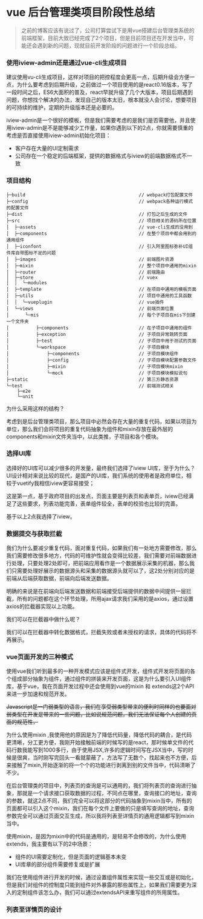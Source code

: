 # vue 后台管理类项目阶段性总结

> 之前的博客应该有说过了，公司打算尝试下是用vue搭建后台管理类系统的前端框架，目前大致已经完成了2个项目，但是目前项目还在开发当中，可能还会遇到新的问题，现就目前开发阶段的问题进行一个阶段总结。

### 使用iview-admin还是通过vue-cli生成项目

建议使用vu-cli生成项目，这样对项目的把控程度会更高一点，后期升级会方便一点，为什么要考虑到后期升级，之前做过一个项目使用的是react0.16版本，写了一段时间之后，ES6大面积的普及，react早就升级了几个大版本，项目后期遇到问题，你想找个解决的办法，发现自己的版本太旧，根本就没人会讨论，想要项目的可持续的维护，定期的升级版本还是必要的。

iview-admin是一个很好的模板，但是我们需要考虑的是我们是否需要他，并且使用iview-admin是不是能够减少工作量，如果你遇到以下的2点，你就需要慎重的考虑是否直接使用iview-admin初始化项目：

* 客户存在大量的UI定制需求
* 公司存在一个稳定的后端框架，提供的数据格式与iview的前端数据格式不一致

### 项目结构

```
├─build                                          // webpack打包配置文件
├─config                                         // webpack各种运行模式的配置文件
├─dist                                           // 打包之后生成的文件
├─src                                            // 项目相关的源码所在位置
│  ├─assets                                      // vue-cli生成的没用到
│  ├─components                                  // 在整个项目中都会用到的通用组件
│  ├─iconfont                                    // 引入阿里图标弥补UI组件库自带图标不足的问题
│  ├─images                                      // 前端图片资源
│  ├─mixin                                       // 整个项目中通用的mixin
│  ├─router                                      // 前端路由
│  ├─store                                       // vuex
│  │  └─modules
│  ├─template                                    // 在项目中通用的模板页面
│  ├─utils                                       // 项目中通用的工具函数
│  │  └─vueplugin                                // vue插件
│  └─views                                       // 前端页面位置
│      └─mis                                     // 每个子项目在mis下创建一个文件夹
│          ├─components                          // 在子项目中通用的组件
│          ├─exception                           // 子项目异常跳转页面
│          ├─test                                // 子项目中用于测试的页面
│          └─workspace                           // 子项目模块
│              ├─components                      // 子项目模块组件
│              ├─config                          // 子项目模块配置参数文件
│              ├─mixin                           // 子项目模块mixin
│              └─mock                            // 子项目模块模拟说句
├─static                                         // 第三方静态资源
└─test                                           // 前端测试相关
    ├─e2e
    └─unit
```

为什么采用这样的结构？

考虑到是后台管理类项目，那么项目中必然会存在大量的重复代码，如果以项目为单位，那么我们会将项目的重复代码抽象为组件和mixin存放在最外层的components和mixin文件夹当中，以此类推，子项目和各个模块。

### 选择UI库

选择好的UI库可以减少很多的开发量，最终我们选择了iview UI库，至于为什么？UI设计相对来说比较的现代，是国产的UI库，我们系统的使用者是政府单位，相较于vuetify我相信iview更容易接受；

这是第一点，基于政府项目的出发点，页面主要是列表页和表单页，iview已经满足了这些要求，列表功能完善，表单组件较全，表单的校验也比较的完善。

基于以上2点我选择了iview。

### 数据提交与获取拦截

我们为什么要减少重复代码，面对重复代码，如果我们有一处地方需要修改，那么我们需要修改很多地方，代码的可维护性就会变得比较差，我们需要对前端数据进行处理，只要处理2处即可，把前端应用看作是一个数据展示采集的机器，那么我们只需要处理好展示的数据源头和采集的数据源头就可以了，这2处分别对应的是前端从后端获取数据，前端向后端发送数据。

明确的来说是在前端向后端发送数据和前端接受后端提供的数据中间提供一层拦截，所有的问题都在这个环节处理，所用ajax请求我们采用的是axios，通过设置axios的拦截器实现以上功能。

我们可以在拦截器中做什么呢？

我们可以在拦截器中转化数据格式，拦截失败或者未授权的请求，具体的代码将不再展示。

### vue页面开发的三种模式

使用vue我们听到最多的一种开发模式应该是组件式开发，组件式开发将页面的各个组成部分抽象为组件，通过组件的拼装来开发页面，这是为什么要引入UI组件库，基于vue，我在页面开发过程中还会使用到vue的mixin 和 extends这2个API来进一步加速和规范开发。

~~Javascript是一门弱类型的语言，我们在享受弱类型带来的便利时同样的也要面对弱类型在开发是带来的一些问题，比如说规范问题，我们无法保证每个人创建的页面的规范性，~~

为什么使用mixin ,我使用他的原因是为了降低代码量，降低代码的耦合，是代码更清晰，分工更方便，我刚开始接触前端的时候写的是react，那时候单文件的代码行数我能写到1000多行，由于使用JSX,许多的逻辑时间写在JSX当中，写的时候是很爽，当时刚写完回头一看就蒙蔽了，方法写了无数个，找起来也不方便，后来接触了mixin,开始逐渐的将一个个的功能进行剥离到别的文件当中，代码清晰了不少。

在后台管理类的项目中，列表页的查询是可以通用的，我们将列表页的查询进行抽象，那就是一个请求接口获取数据的过程，不同点在哪里，查询接口的地址，查询的参数，就这2点不同，我们完全可以将这部分的代码抽象到mixin当中，所有的页面都可以引入这个mixin，我们在每个文件上要做的只是填写查询的地址，查询参数完全可以通过页面交互生成，所以我将列表至详情页的通用逻辑都写到mixin当中。

使用mixin，是因为mixin中的代码是通用的，是轻易不会修改的，为什么使用extends，我主要有以下的2中场景：

* 组件的UI需要定制化，但是页面的逻辑基本未变
* UI库章的部分组件需要修复或是扩展

我们在使用组件进行开发的时候，通过设置组件属性来实现一些交互或是初始化，但是我们对组件的控制度只能到组件对外暴露的那些属性上，如果我们需要更为深入的定制组件该怎么办，我们可以通过extendsAPI来重写组件的所用属性。

### 列表至详情页的设计





